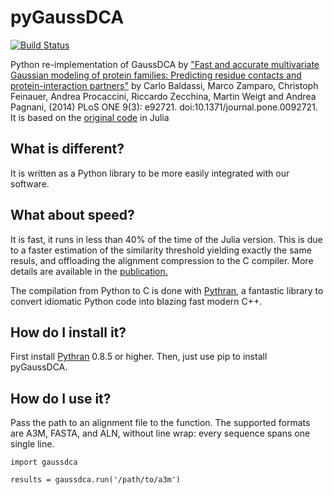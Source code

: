 # pyGaussDCA

[![Build Status](https://travis-ci.org/ElofssonLab/pyGaussDCA.svg?branch=master)](https://travis-ci.org/ElofssonLab/pyGaussDCA)

Python re-implementation of GaussDCA by ["Fast and accurate multivariate
Gaussian modeling of protein families: Predicting residue contacts and
protein-interaction partners"][paper]
by Carlo Baldassi, Marco Zamparo, Christoph Feinauer, Andrea Procaccini,
Riccardo Zecchina, Martin Weigt and Andrea Pagnani, (2014)
PLoS ONE 9(3): e92721. doi:10.1371/journal.pone.0092721.
It is based on the [original code][original] in Julia


[paper]: http://www.plosone.org/article/info%3Adoi%2F10.1371%2Fjournal.pone.0092721
[original]: https://github.com/carlobaldassi/GaussDCA.jl

## What is different?
It is written as a Python library to be more easily integrated with our software. 

## What about speed?
It is fast, it runs in less than 40% of the time of the Julia version. This is due to a faster estimation of the similarity threshold yielding exactly the same resuls, and offloading the alignment compression to the C compiler. More details are available in the [publication.]

The compilation from Python to C is done with [Pythran,][pythran] a fantastic library to convert idiomatic Python code into blazing fast modern C++.

[publication.]:https://www.biorxiv.org/content/early/2018/08/02/383133

## How do I install it?
First install [Pythran][pythran] 0.8.5 or higher. Then, just use pip to install pyGaussDCA.

[pythran]:https://github.com/serge-sans-paille/pythran

## How do I use it?

Pass the path to an alignment file to the function. The supported formats are A3M, FASTA, and ALN, without line wrap: every sequence spans one single line.

```
import gaussdca

results = gaussdca.run('/path/to/a3m')
```

  
